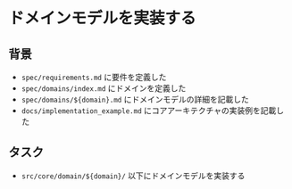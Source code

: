 # ドメインモデルを実装する

## 背景

- `spec/requirements.md` に要件を定義した
- `spec/domains/index.md` にドメインを定義した
- `spec/domains/${domain}.md` にドメインモデルの詳細を記載した
- `docs/implementation_example.md` にコアアーキテクチャの実装例を記載した

## タスク

- `src/core/domain/${domain}/` 以下にドメインモデルを実装する

